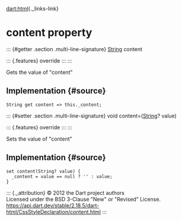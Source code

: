 [dart:html](../../dart-html/dart-html-library){._links-link}

content property
================

::: {#getter .section .multi-line-signature}
[String](../../dart-core/string-class) content

::: {.features}
override
:::
:::

Gets the value of \"content\"

Implementation {#source}
--------------

``` {.language-dart data-language="dart"}
String get content => this._content;
```

::: {#setter .section .multi-line-signature}
void content=([String](../../dart-core/string-class)? value)

::: {.features}
override
:::
:::

Sets the value of \"content\"

Implementation {#source}
--------------

``` {.language-dart data-language="dart"}
set content(String? value) {
  _content = value == null ? '' : value;
}
```

::: {._attribution}
© 2012 the Dart project authors\
Licensed under the BSD 3-Clause \"New\" or \"Revised\" License.\
<https://api.dart.dev/stable/2.18.5/dart-html/CssStyleDeclaration/content.html>
:::
